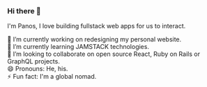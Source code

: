 ### Hi there 👋 
I'm Panos, I love building fullstack web apps for us to interact. 

🔭 I’m currently working on redesigning my personal website.<br>
🌱 I’m currently learning JAMSTACK technologies.<br>
👯 I’m looking to collaborate on open source React, Ruby on Rails or GraphQL projects.<br>
😄 Pronouns: He, his.<br>
⚡ Fun fact: I'm a global nomad.

